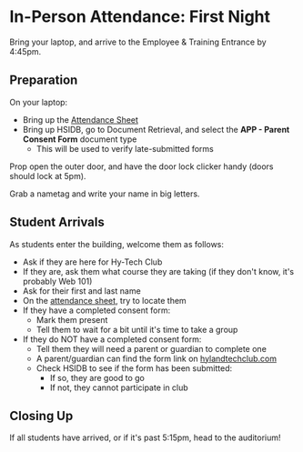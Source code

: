 # In-Person Attendance: First Night
Bring your laptop, and arrive to the Employee & Training Entrance by 4:45pm.

## Preparation
On your laptop:

- Bring up the [Attendance Sheet](https://hylandsw-my.sharepoint.com/:x:/r/personal/caitlin_nowlin_hyland_com/Documents/Spring%202024%20Hy-Tech%20Club/Spring%202024%20Hy-Tech%20Club%20Attendance.xlsx?d=wb72628f5517947b69b0fa5342397770f&csf=1&web=1&e=W8h2qN)
- Bring up HSIDB, go to Document Retrieval, and select the **APP - Parent Consent Form** document type  
    - This will be used to verify late-submitted forms

Prop open the outer door, and have the door lock clicker handy (doors should lock at 5pm).

Grab a nametag and write your name in big letters.

## Student Arrivals
As students enter the building, welcome them as follows:

- Ask if they are here for Hy-Tech Club
- If they are, ask them what course they are taking (if they don't know, it's probably Web 101)
- Ask for their first and last name
- On the [attendance sheet](https://hylandsw-my.sharepoint.com/:x:/r/personal/caitlin_nowlin_hyland_com/Documents/Spring%202024%20Hy-Tech%20Club/Spring%202024%20Hy-Tech%20Club%20Attendance.xlsx?d=wb72628f5517947b69b0fa5342397770f&csf=1&web=1&e=W8h2qN), try to locate them
- If they have a completed consent form:  
    - Mark them present
    - Tell them to wait for a bit until it's time to take a group
- If they do NOT have a completed consent form:  
    - Tell them they will need a parent or guardian to complete one
    - A parent/guardian can find the form link on [hylandtechclub.com](https://hylandtechclub.com/)
    - Check HSIDB to see if the form has been submitted:
        - If so, they are good to go
        - If not, they cannot participate in club

## Closing Up
If all students have arrived, or if it's past 5:15pm, head to the auditorium!
